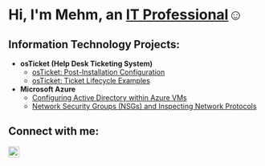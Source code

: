 <h1>Hi, I'm Mehm, an <a href="https://linkedin.com/in/mehmedalija-hacimic">IT Professional</a>☺</h1>

<h2> Information Technology Projects:</h2>

- <b>osTicket (Help Desk Ticketing System)</b>
  - [osTicket: Post-Installation Configuration](https://github.com/mehmhacimic/post-install-config)
  - [osTicket: Ticket Lifecycle Examples](https://github.com/mehmhacimic/ticket-lifecycle)
- <b>Microsoft Azure</b>
  - [Configuring Active Directory within Azure VMs](https://github.com/mehmhacimic/configure-ad)
  - [Network Security Groups (NSGs) and Inspecting Network Protocols](https://github.com/mehmhacimic/azure-network-protocols)

<h2>Connect with me:</h2>

[<img align="left" alt="Josh | LinkedIn" width="22px" src="https://cdn.jsdelivr.net/npm/simple-icons@v3/icons/linkedin.svg" />][linkedin]



[linkedin]: https://linkedin.com/in/mehmedalija-hacimic
